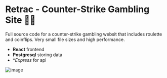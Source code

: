 # Retrac - Counter-Strike Gambling Site 🤹‍♂️
Full source code for a counter-strike gambling websit that includes roulette and coinflips. Very small file sizes and high performance.
- **React** frontend
- **Postgresql** storing data
- **Express* for api

![image](https://user-images.githubusercontent.com/93608862/227663261-6a6d9685-c022-440d-af44-476cc8461d39.png)
